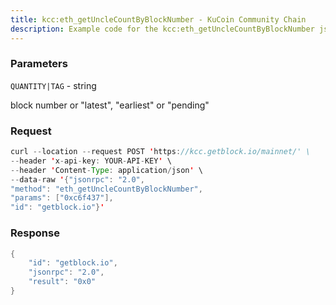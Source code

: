 ```yaml
---
title: kcc:eth_getUncleCountByBlockNumber - KuCoin Community Chain
description: Example code for the kcc:eth_getUncleCountByBlockNumber json-rpc method. Сomplete guide on how to use kcc:eth_getUncleCountByBlockNumber json-rpc in GetBlock.io Web3 documentation.
---
```


### Parameters


`QUANTITY|TAG` - string

block number or "latest", "earliest" or "pending"

### Request

``` java
curl --location --request POST 'https://kcc.getblock.io/mainnet/' \
--header 'x-api-key: YOUR-API-KEY' \
--header 'Content-Type: application/json' \
--data-raw '{"jsonrpc": "2.0",
"method": "eth_getUncleCountByBlockNumber",
"params": ["0xc6f437"],
"id": "getblock.io"}'
```

###  Response

``` java
{
    "id": "getblock.io",
    "jsonrpc": "2.0",
    "result": "0x0"
}
```

